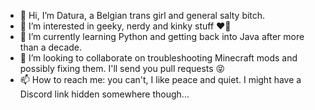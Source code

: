 - 👋 Hi, I’m Datura, a Belgian trans girl and general salty bitch.
- 👀 I’m interested in geeky, nerdy and kinky stuff :heart_on_fire:
- 🌱 I’m currently learning Python and getting back into Java after more than a decade.
- 💞️ I’m looking to collaborate on troubleshooting Minecraft mods and possibly fixing them. I'll send you pull requests 😝
- 📫 How to reach me: you can't, I like peace and quiet. I might have a Discord link hidden somewhere though...

<!---
Daturachan/Daturachan is a ✨ special ✨ repository because its `README.md` (this file) appears on your GitHub profile.
You can click the Preview link to take a look at your changes.
--->

